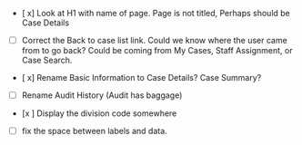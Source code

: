 - [ x] Look at H1 with name of page. Page is not titled, Perhaps should be Case Details
- [ ] Correct the Back to case list link. Could we know where the user came from to go back? Could
      be coming from My Cases, Staff Assignment, or Case Search.
- [ x] Rename Basic Information to Case Details? Case Summary?
- [ ] Rename Audit History (Audit has baggage)
- [x ] Display the division code somewhere
- [ ] fix the space between labels and data.
